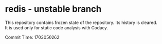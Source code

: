 # redis - unstable branch

This repository contains frozen state of the repository.
Its history is cleared. It is used only for static code
analysis with Codacy.

Commit Time: 1703050262